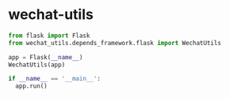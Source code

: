 wechat-utils
============

```python
from flask import Flask
from wechat_utils.depends_framework.flask import WechatUtils

app = Flask(__name__)
WechatUtils(app)

if __name__ == '__main__':
  app.run()
```
